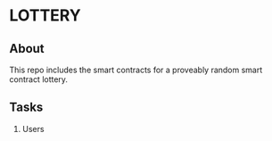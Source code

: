 # LOTTERY

## About
This repo includes the smart contracts for a proveably random smart contract lottery.

## Tasks

1. Users